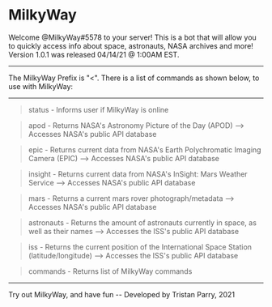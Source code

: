 # MilkyWay

Welcome @MilkyWay#5578 to your server! This is a bot that will allow you to quickly access info about space, astronauts, NASA archives and more! Version 1.0.1 was released 04/14/21 @ 1:00AM EST.

-------------------------------------------------------------------------------------------------------------------------------------------------------------------------

The MilkyWay Prefix is "<". There is a list of commands as shown below, to use with MilkyWay:

-------------------------------------------------------------------------------------------------------------------------------------------------------------------------

>status - Informs user if MilkyWay is online

>apod - Returns NASA's Astronomy Picture of the Day (APOD) --> Accesses NASA's public API database

>epic - Returns current data from NASA's Earth Polychromatic Imaging Camera (EPIC) --> Accesses NASA's public API database

>insight - Returns current data from NASA's InSight: Mars Weather Service --> Accesses NASA's public API database

>mars - Returns a current mars rover photograph/metadata --> Accesses NASA's public API database

>astronauts - Returns the amount of astronauts currently in space, as well as their names --> Accesses the ISS's public API database

>iss - Returns the current position of the International Space Station (latitude/longitude) --> Accesses the ISS's public API database

>commands - Returns list of MilkyWay commands

-------------------------------------------------------------------------------------------------------------------------------------------------------------------------

Try out MilkyWay, and have fun -- Developed by Tristan Parry, 2021
